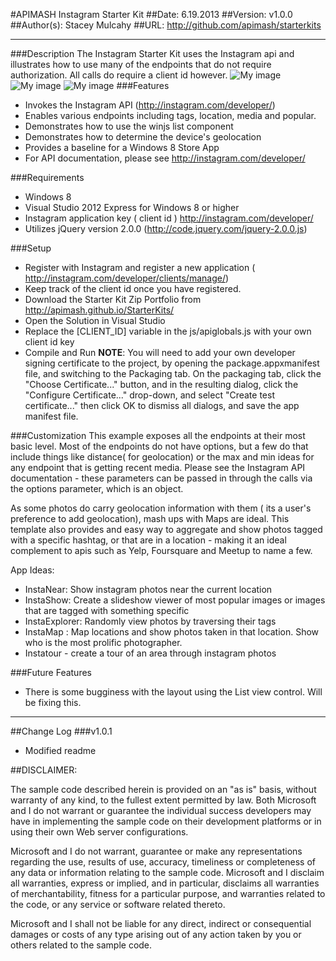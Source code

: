 #APIMASH Instagram Starter Kit
##Date: 6.19.2013
##Version: v1.0.0
##Author(s): Stacey Mulcahy
##URL: http://github.com/apimash/starterkits

----------
###Description
The Instagram Starter Kit uses the Instagram api and illustrates how to use many of the endpoints that do not require authorization. All calls do require a client id however.
![My image](username.github.com/repository/image.png) 
![My image](username.github.com/repository/image1.png) 
![My image](username.github.com/repository/image2.png) 
###Features
 - Invokes the Instagram API (http://instagram.com/developer/)
 - Enables various endpoints including tags, location, media and popular. 
 - Demonstrates how to use the winjs list component
 - Demonstrates how to determine the device's geolocation
 - Provides a baseline for a Windows 8 Store App
 - For API documentation, please see http://instagram.com/developer/

###Requirements

 - Windows 8
 - Visual Studio 2012 Express for Windows 8 or higher
 - Instagram application key ( client id ) http://instagram.com/developer/
 - Utilizes jQuery version 2.0.0 (http://code.jquery.com/jquery-2.0.0.js)

###Setup

 - Register with Instagram and register a new application ( http://instagram.com/developer/clients/manage/)
 - Keep track of the client id once you have registered.
 - Download the Starter Kit Zip Portfolio from http://apimash.github.io/StarterKits/
 - Open the Solution in Visual Studio
 - Replace the [CLIENT_ID] variable in the js/apiglobals.js with your own client id key
 - Compile and Run
 **NOTE**: You will need to add your own developer signing certificate to the project, by opening the package.appxmanifest file, and switching to the Packaging tab. On the packaging tab, click the "Choose Certificate..." button, and in the resulting dialog, click the "Configure Certificate..." drop-down, and select "Create test certificate..." then click OK to dismiss all dialogs, and save the app manifest file.

###Customization
This example exposes all the endpoints at their most basic level. Most of the endpoints do not have options, but a few do that include things like distance( for geolocation) or the max and min ideas for any endpoint that is getting recent media. Please see the Instagram API documentation - these parameters can be passed in through the calls via the options parameter, which is an object. 

As some photos do carry geolocation information with them ( its a user's preference to add geolocation), mash ups with Maps are ideal. This template also provides and easy way to aggregate and show photos tagged with a specific hashtag, or that are in a location - making it an ideal complement to apis such as Yelp, Foursquare and Meetup to name a few. 

App Ideas:
- InstaNear: Show instagram photos near the current location
- InstaShow: Create a slideshow viewer of most popular images or images that are tagged with something specific
- InstaExplorer: Randomly view photos by traversing their tags 
- InstaMap : Map locations and show photos taken in that location. Show who is the most prolific photographer. 
- Instatour - create a tour of an area through instagram photos

###Future Features
 - There is some bugginess with the layout using the List view control. Will be fixing this.

----------

##Change Log
###v1.0.1
- Modified readme

##DISCLAIMER: 
 
The sample code described herein is provided on an "as is" basis, without warranty of any kind, to the fullest extent permitted by law. Both Microsoft and I do not warrant or guarantee the individual success developers may have in implementing the sample code on their development platforms or in using their own Web server configurations. 
 
Microsoft and I do not warrant, guarantee or make any representations regarding the use, results of use, accuracy, timeliness or completeness of any data or information relating to the sample code. Microsoft and I disclaim all warranties, express or implied, and in particular, disclaims all warranties of merchantability, fitness for a particular purpose, and warranties related to the code, or any service or software related thereto. 
 
Microsoft and I shall not be liable for any direct, indirect or consequential damages or costs of any type arising out of any action taken by you or others related to the sample code.

